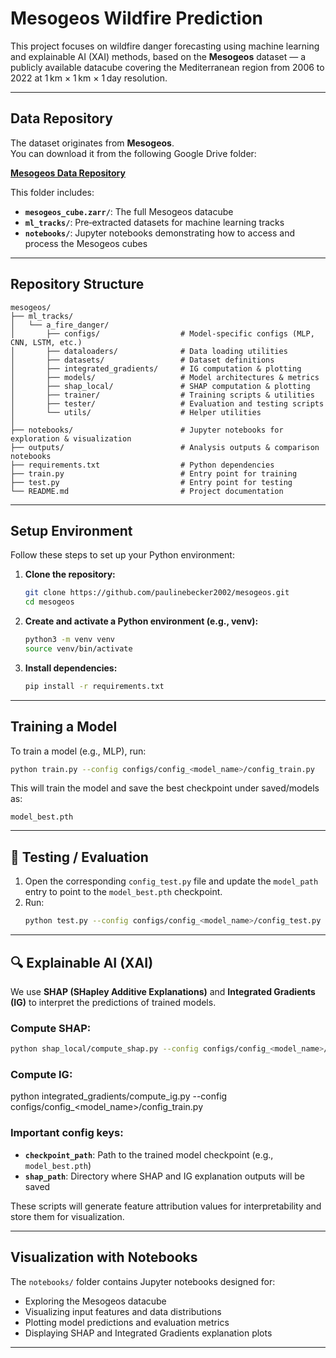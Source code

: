 # Mesogeos Wildfire Prediction

This project focuses on wildfire danger forecasting using machine learning and explainable AI (XAI) methods, based on the **Mesogeos** dataset — a publicly available datacube covering the Mediterranean region from 2006 to 2022 at 1 km × 1 km × 1 day resolution.

---

## Data Repository

The dataset originates from **Mesogeos**.  
You can download it from the following Google Drive folder:

 **[Mesogeos Data Repository](https://drive.google.com/drive/folders/1aRXQXVvw6hz0eYgtJDoixjPQO-_bRKz9)**

This folder includes:
- **`mesogeos_cube.zarr/`**: The full Mesogeos datacube  
- **`ml_tracks/`**: Pre‑extracted datasets for machine learning tracks  
- **`notebooks/`**: Jupyter notebooks demonstrating how to access and process the Mesogeos cubes  

---

## Repository Structure

```
mesogeos/
├── ml_tracks/
│   └── a_fire_danger/
│       ├── configs/                  # Model-specific configs (MLP, CNN, LSTM, etc.)
│       ├── dataloaders/              # Data loading utilities
│       ├── datasets/                 # Dataset definitions
│       ├── integrated_gradients/     # IG computation & plotting
│       ├── models/                   # Model architectures & metrics
│       ├── shap_local/               # SHAP computation & plotting
│       ├── trainer/                  # Training scripts & utilities
│       ├── tester/                   # Evaluation and testing scripts
│       └── utils/                    # Helper utilities
│
├── notebooks/                        # Jupyter notebooks for exploration & visualization
├── outputs/                          # Analysis outputs & comparison notebooks
├── requirements.txt                  # Python dependencies
├── train.py                          # Entry point for training
├── test.py                           # Entry point for testing
└── README.md                         # Project documentation
```

---

## Setup Environment

Follow these steps to set up your Python environment:

1. **Clone the repository:**
   ```bash
   git clone https://github.com/paulinebecker2002/mesogeos.git
   cd mesogeos
   ```

2. **Create and activate a Python environment (e.g., venv):**
   ```bash
   python3 -m venv venv
   source venv/bin/activate
   ```

3. **Install dependencies:**
   ```bash
   pip install -r requirements.txt
   ```

---

## Training a Model

To train a model (e.g., MLP), run:
```bash
python train.py --config configs/config_<model_name>/config_train.py
```

This will train the model and save the best checkpoint under saved/models as:
```
model_best.pth
```

---

## 🧪 Testing / Evaluation

1. Open the corresponding `config_test.py` file and update the `model_path` entry to point to the `model_best.pth` checkpoint.
2. Run:
   ```bash
   python test.py --config configs/config_<model_name>/config_test.py
   ```

---

## 🔍 Explainable AI (XAI)

We use **SHAP (SHapley Additive Explanations)** and **Integrated Gradients (IG)** to interpret the predictions of trained models.

### Compute SHAP:
```bash
python shap_local/compute_shap.py --config configs/config_<model_name>/config_train.py
```
### Compute IG:
python integrated_gradients/compute_ig.py --config configs/config_<model_name>/config_train.py

### Important config keys:
- **`checkpoint_path`**: Path to the trained model checkpoint (e.g., `model_best.pth`)  
- **`shap_path`**: Directory where SHAP and IG explanation outputs will be saved  

These scripts will generate feature attribution values for interpretability and store them for visualization.

---

## Visualization with Notebooks

The `notebooks/` folder contains Jupyter notebooks designed for:
- Exploring the Mesogeos datacube  
- Visualizing input features and data distributions  
- Plotting model predictions and evaluation metrics  
- Displaying SHAP and Integrated Gradients explanation plots  

---
